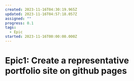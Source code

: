```yaml
---
created: 2023-11-16T04:30:19.965Z
updated: 2023-11-16T04:57:18.057Z
assigned: ""
progress: 0.1
tags:
  - Epic
started: 2023-11-16T00:00:00.000Z
---
```


# Epic1: Create a representative portfolio site on github pages
